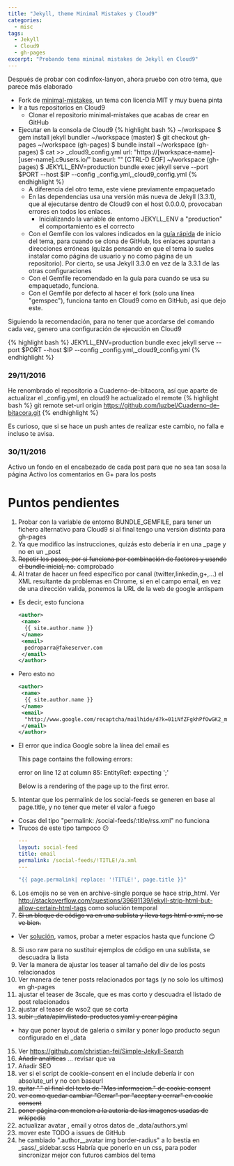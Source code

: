 ```yaml
---
title: "Jekyll, theme Minimal Mistakes y Cloud9"
categories:
  - misc
tags:
  - Jekyll
  - Cloud9
  - gh-pages
excerpt: "Probando tema minimal mistakes de Jekyll en Cloud9"
---
```


Después de probar con codinfox-lanyon, ahora pruebo con otro tema, que parece más elaborado

* Fork de [minimal-mistakes](https://github.com/mmistakes/minimal-mistakes), un tema con licencia MIT y muy buena pinta
* Ir a tus repositorios en Cloud9
  * Clonar el repositorio minimal-mistakes que acabas de crear en GitHub
* Ejecutar en la consola de Cloud9
{% highlight bash %}
~/workspace $ gem install jekyll bundler
~/workspace (master) $ git checkout gh-pages
~/workspace (gh-pages) $ bundle install
~/workspace (gh-pages) $ cat >> _cloud9_config.yml
url: "https://[workspace-name]-[user-name].c9users.io/"
baseurl: ""
[CTRL-D EOF]
~/workspace (gh-pages) $ JEKYLL_ENV=production bundle exec jekyll serve --port $PORT --host $IP --config _config.yml,_cloud9_config.yml 
{% endhighlight %}
  * A diferencia del otro tema, este viene previamente empaquetado
  * En las dependencias usa una versión más nueva de Jekyll (3.3.1), que al ejecutarse dentro de Cloud9 con el host 0.0.0.0, provocaban errores en todos los enlaces. 
    * Inicializando la variable de entorno JEKYLL_ENV a "production" el comportamiento es el correcto
  * Con el Gemfile con los valores indicados en la [guía rápida](https://mmistakes.github.io/minimal-mistakes/docs/quick-start-guide/) de inicio del tema, para cuando se clona de GitHub, los enlaces apuntan a direcciones erróneas (quizás pensando en que el tema lo sueles instalar como página de usuario y no como página de un repositorio). Por cierto, se usa Jekyll 3.3.0 en vez de la 3.3.1 de las otras configuraciones
  * Con el Gemfile recomendado en la guía para cuando se usa su empaquetado, funciona. 
  * Con el Gemfile por defecto al hacer el fork (solo una línea "gemspec"), funciona tanto en Cloud9 como en GitHub, así que dejo este.

Siguiendo la recomendación, para no tener que acordarse del comando cada vez, genero una configuración de ejecución en Cloud9

{% highlight bash %}
JEKYLL_ENV=production bundle exec jekyll serve --port $PORT --host $IP --config _config.yml,_cloud9_config.yml
{% endhighlight %}

### 29/11/2016
He renombrado el repositorio a Cuaderno-de-bitacora, así que aparte de actualizar el _config.yml, en cloud9 he actualizado el remote
{% highlight bash %}
git remote set-url origin https://github.com/luzbel/Cuaderno-de-bitacora.git
{% endhighlight %}

Es curioso, que si se hace un push antes de realizar este cambio, no falla e incluso te avisa.

### 30/11/2016

Activo un fondo en el encabezado de cada post para que no sea tan sosa la página
Activo los comentarios en G+ para los posts


# Puntos pendientes


1. Probar con la variable de entorno BUNDLE_GEMFILE, para tener un fichero alternativo para Cloud9 si al final tengo una versión distinta para gh-pages
2. Ya que modifico las instrucciones, quizás esto debería ir en una _page y no en un _post
3. ~~Repetir los pasos, por si funciona por combinación de factores y usando el bundle inicial, no.~~ comprobado
4. Al tratar de hacer un feed específico por canal (twitter,linkedin,g+,...) el XML resultante da problemas en Chrome, si en el campo email, en vez de una dirección valida, ponemos la URL de la web de google antispam
 * Es decir, esto funciona 
      ``` xml
      <author>
       <name>
        {{ site.author.name }}
       </name>
       <email>
        pedroparra@fakeserver.com
       </email>
      </author>
      ``` 
 * Pero esto no
      ``` xml
      <author>
       <name>
        {{ site.author.name }}
       </name>
       <email>
        "http://www.google.com/recaptcha/mailhide/d?k=01iNfZFgkhPfOwGK2_m0Xrug==&c=vrWlHe-RPOFhSGrpeXA8abLyI-FOT_u1Pf5-GJMM1eeUrrXAj_iHaxd3kxc9Zrjm"
       </email>
      </author>
      ```
  * El error que indica Google sobre la línea del email es
    <div class="notice--danger"> <p><bold>This page contains the following errors:</bold></p>  <p>error on line 12 at column 85: EntityRef: expecting ';'</p> <p><bold>Below is a rendering of the page up to the first error.</bold></p> </div>
5. Intentar que los permalink de los social-feeds se generen en base al page.title, y no tener que meter el valor a fuego
  * Cosas del tipo "permalink: /social-feeds/:title/rss.xml" no funciona
  * Trucos de este tipo tampoco :confused:
       ``` yaml
       ---
       layout: social-feed
       title: email
       permalink: /social-feeds/!TITLE!/a.xml
       ---
     
       "{{ page.permalink| replace: '!TITLE!', page.title }}"
       ```
6. Los emojis no se ven en archive-single porque se hace strip_html. Ver http://stackoverflow.com/questions/39691139/jekyll-strip-html-but-allow-certain-html-tags como solución temporal
7. ~~Si un bloque de código va en una sublista y lleva tags html o xml, no se ve bien.~~ 
  * Ver [solución](https://github.com/gettalong/kramdown/issues/123), vamos, probar a meter espacios hasta que funcione :smirk:
8. Si uso raw para no sustituir ejemplos de código en una sublista, se descuadra la lista
9. Ver la manera de ajustar los teaser al tamaño del div de los posts relacionados
10. Ver manera de tener posts relacionados por tags (y no solo los ultimos) en gh-pages
11. ajustar el teaser de 3scale, que es mas corto y descuadra el listado de post relacionados
12. ajustar el teaser de wso2 que se corta
14. ~~subir _data/apim/listado-productos.yaml y crear página~~
  * hay que poner layout de galeria o similar y poner logo producto segun configurado en el _data
15. Ver https://github.com/christian-fei/Simple-Jekyll-Search
16. ~~Añadir analíticas~~ ... revisar que va
17. Añadir SEO
18. ver si el script de cookie-consent en el include debería ir con absolute_url y no con baseurl
19. ~~quitar "." al final del texto de "Mas informacion." de cookie consent~~
20. ~~ver como quedar cambiar "Cerrar" por "aceptar y cerrar" en cookie consent~~
21. ~~poner página con mencion a la autoria de las imagenes usadas de wikipedia~~
22. actualizar avatar , email y otros datos de _data/authors.yml
23. mover este TODO a issues de GitHub
24. he cambiado ".author__avatar img border-radius" a lo bestia en _sass/_sidebar.scss Habría que ponerlo en un css, para poder sincronizar mejor con futuros cambios del tema



